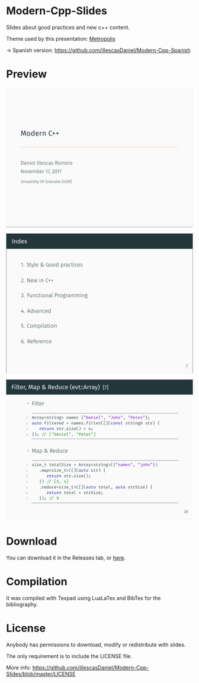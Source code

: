 # Modern-Cpp-Slides

Slides about good practices and new c++ content.

Theme used by this presentation: [Metropolis](https://github.com/matze/mtheme)

-> Spanish version: https://github.com/illescasDaniel/Modern-Cpp-Spanish

# Preview

![Title](screenshots/title.png)

![Index](screenshots/index.png)

![Ejemplo. Map & Reduce](screenshots/map&reduce.png)

# Download

You can download it in the Releases tab, or [here](https://github.com/illescasDaniel/Modern-Cpp-Slides/releases/download/v1.0/Modern.C.-.Daniel.Illescas.Romero.pdf).

# Compilation

It was compiled with Texpad using LuaLaTex and BibTex for the bibliography.

# License

Anybody has permissions to download, modify or redistribute with slides.

The only requirement is to include the LICENSE file.

More info: https://github.com/illescasDaniel/Modern-Cpp-Slides/blob/master/LICENSE